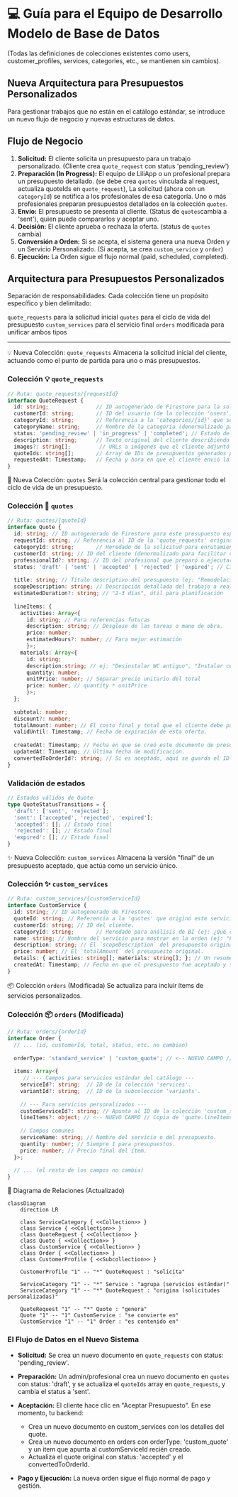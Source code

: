 # 💻 Guía para el Equipo de Desarrollo Modelo de Base de Datos

(Todas las definiciones de colecciones existentes como users, customer_profiles, services, categories, etc., se mantienen sin cambios).

## Nueva Arquitectura para Presupuestos Personalizados

Para gestionar trabajos que no están en el catálogo estándar, se introduce un nuevo flujo de negocio y nuevas estructuras de datos.

## Flujo de Negocio

1. **Solicitud:** El cliente solicita un presupuesto para un trabajo personalizado. (Cliente crea `quote_request` con status 'pending_review')
2. **Preparación (In Progress):** El equipo de LiliApp o un profesional prepara un presupuesto detallado. (se debe crea `quotes` vinculada al request, actualiza quoteIds en `quote_request`), La solicitud (ahora con un `categoryId`) se notifica a los profesionales de esa categoría. Uno o más profesionales preparan presupuestos detallados en la colección `quotes`.
3. **Envío:** El presupuesto se presenta al cliente. (Status de `quotes`cambia a 'sent'), quien puede compararlos y aceptar uno.
4. **Decisión:** El cliente aprueba o rechaza la oferta. (status de `quotes` cambia)
5. **Conversión a Orden:** Si se acepta, el sistema genera una nueva Orden y un Servicio Personalizado. (Si acepta, se crea `custom_service` y `order`)
6. **Ejecución:** La Orden sigue el flujo normal (paid, scheduled, completed).



## Arquitectura para Presupuestos Personalizados 
Separación de responsabilidades: Cada colección tiene un propósito específico y bien delimitado:

`quote_requests` para la solicitud inicial
`quotes` para el ciclo de vida del presupuesto
`custom_services` para el servicio final
`orders` modificada para unificar ambos tipos

---


💡 Nueva Colección: `quote_requests`
Almacena la solicitud inicial del cliente, actuando como el punto de partida para uno o más presupuestos.

###  Colección 💡 `quote_requests`
```typescript
// Ruta: quote_requests/{requestId}
interface QuoteRequest {
  id: string;               // ID autogenerado de Firestore para la solicitud.  
  customerId: string;       // ID del usuario (de la colección 'users') que hizo la solicitud.
  categoryId: string;       // Referencia a la 'categories/{id}' que se solicitó.
  categoryName: string;     // Nombre de la categoría (denormalizado para fácil visualización).
  status: 'pending_review' | 'in_progress' | 'completed'; // Estado del proceso de la solicitud en general.
  description: string;      // Texto original del cliente describiendo lo que necesita.
  images?: string[];         // URLs a imágenes que el cliente adjuntó para dar contexto.
  quoteIds: string[];       // Array de IDs de presupuestos generados para esta solicitud.
  requestedAt: Timestamp;   // Fecha y hora en que el cliente envió la solicitud.
}
```

🧾 Nueva Colección: `quotes`
Será la colección central para gestionar todo el ciclo de vida de un presupuesto.

###  Colección 🧾 `quotes`
```typescript
// Ruta: quotes/{quoteId}
interface Quote {
  id: string; // ID autogenerado de Firestore para este presupuesto específico.
  requestId: string; // Referencia al ID de la 'quote_requests' original.
  categoryId: string;       // Heredado de la solicitud para enrutamiento y análisis.
  customerId: string; // ID del cliente (denormalizado para facilitar consultas).
  professionalId?: string; // ID del profesional que preparó o ejecutará el presupuesto.
  status: 'draft' | 'sent' | 'accepted' | 'rejected' | 'expired'; // Ciclo de vida de la oferta.
  
  title: string; // Título descriptivo del presupuesto (ej: "Remodelación Baño Principal").
  scopeDescription: string; // Descripción detallada del trabajo a realizar por el profesional.
  estimatedDuration?: string; // "2-3 días", útil para planificación
  
  lineItems: {
    activities: Array<{ 
      id: string; // Para referencias futuras
      description: string; // Desglose de las tareas o mano de obra.
      price: number; 
      estimatedHours?: number; // Para mejor estimación
      }>; 
    materials: Array<{ 
      id: string;
      description:string; // ej: "Desinstalar WC antiguo", "Instalar cerámica".
      quantity: number; 
      unitPrice: number; // Separar precio unitario del total
      price: number; // quantity * unitPrice 
      }>; 
  };
  
  subtotal: number;
  discount?: number;
  totalAmount: number; // El costo final y total que el cliente debe pagar.
  validUntil: Timestamp; // Fecha de expiración de esta oferta.
  
  createdAt: Timestamp; // Fecha en que se creó este documento de presupuesto.
  updatedAt: Timestamp; // Última fecha de modificación.
  convertedToOrderId?: string; // Si es aceptado, aquí se guarda el ID de la 'orders' generada.
}
```

###  Validación de estados
```typescript
// Estados válidos de Quote
type QuoteStatusTransitions = {
  'draft': ['sent', 'rejected'];
  'sent': ['accepted', 'rejected', 'expired'];
  'accepted': []; // Estado final
  'rejected': []; // Estado final
  'expired': []; // Estado final
}
```
✨ Nueva Colección: `custom_services` 
Almacena la versión "final" de un presupuesto aceptado, que actúa como un servicio único.

###  Colección ✨ `custom_services` 
```typescript
// Ruta: custom_services/{customServiceId}
interface CustomService {
  id: string; // ID autogenerado de Firestore.
  quoteId: string; // Referencia a la 'quotes' que originó este servicio.
  customerId: string; // ID del cliente.
  categoryId: string;       // Heredado para análisis de BI (ej: ¿Qué categorías generan más trabajos personalizados?).
  name: string; // Nombre del servicio para mostrar en la orden (ej: "Presupuesto #1180")
  description: string; // El `scopeDescription` del presupuesto original.
  price: number; // El `totalAmount` del presupuesto original.
  details: { activities: string[]; materials: string[]; }; // Un resumen simple para referencia rápida. // ["Desinstalar WC antiguo", "Instalar cerámica"] // ["Adhesivo para cerámica", "Tubería PVC"]
  createdAt: Timestamp; // Fecha en que el presupuesto fue aceptado y se creó este servicio.
}
```

📦 Colección `orders` (Modificada)
Se actualiza para incluir ítems de servicios personalizados.
###  Colección 📦 `orders` (Modificada)
```typescript
// Ruta: orders/{orderId}
interface Order {
  // ... (id, customerId, total, status, etc. no cambian)
  
  orderType: 'standard_service' | 'custom_quote'; // <-- NUEVO CAMPO // Campo clave para diferenciar el tipo de orden.
  
  items: Array<{
     // --- Campos para servicios estándar del catálogo ---
    serviceId?: string;  // ID de la colección 'services'.
    variantId?: string;  // ID de la subcolección 'variants'.
    
    // --- Para servicios personalizados ---
    customServiceId?: string; // Apunta al ID de la colección 'custom_services'.
    lineItems?: object; // <-- NUEVO CAMPO // Copia de 'quote.lineItems' para que la orden sea un recibo autocontenido.
    
    // Campos comunes
    serviceName: string; // Nombre del servicio o del presupuesto.
    quantity: number; // Siempre 1 para presupuestos.
    price: number; // Precio final del ítem.
  }>;
  
  // ... (el resto de los campos no cambia)
}
```

🔗 Diagrama de Relaciones (Actualizado)

```mermaid
classDiagram
    direction LR

    class ServiceCategory { <<Collection>> }
    class Service { <<Collection>> }
    class QuoteRequest { <<Collection>> }
    class Quote { <<Collection>> }
    class CustomService { <<Collection>> }
    class Order { <<Collection>> }
    class CustomerProfile { <<Subcollection>> }

    CustomerProfile "1" -- "*" QuoteRequest : "solicita"
    
    ServiceCategory "1" -- "*" Service : "agrupa (servicios estándar)"
    ServiceCategory "1" -- "*" QuoteRequest : "origina (solicitudes personalizadas)"

    QuoteRequest "1" -- "*" Quote : "genera"
    Quote "1" -- "1" CustomService : "se convierte en"
    CustomService "1" -- "1" Order : "es contenido en"
```

### El Flujo de Datos en el Nuevo Sistema


 * **Solicitud:** Se crea un nuevo documento en `quote_requests` con status: 'pending_review'.

* **Preparación:** Un admin/profesional crea un nuevo documento en `quotes` con status: 'draft', y se actualiza el `quoteIds` array en `quote_requests`, y cambia el status a 'sent'.

* **Aceptación:** El cliente hace clic en "Aceptar Presupuesto". En ese momento, tu backend:
  
	* Crea un nuevo documento en custom_services con los detalles del quote.
	* Crea un nuevo documento en orders con orderType: 'custom_quote' y un item que apunta al customServiceId recién creado.
	* Actualiza el quote original con status: 'accepted' y el convertedToOrderId.
* **Pago y Ejecución:** La nueva orden sigue el flujo normal de pago y gestión.